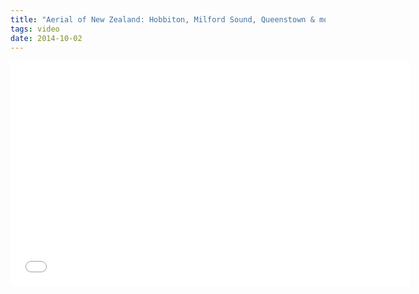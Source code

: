 ```yaml
---
title: "Aerial of New Zealand: Hobbiton, Milford Sound, Queenstown & more!"
tags: video
date: 2014-10-02
---
```

<iframe width="640" height="360" src="//www.youtube.com/embed/TqBes_Cb3Ro" frameborder="0" allowfullscreen></iframe>
